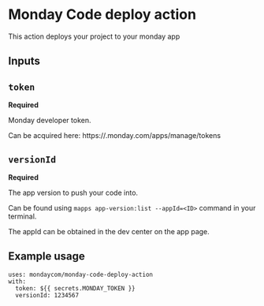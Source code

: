 # Monday Code deploy action
This action deploys your project to your monday app

## Inputs

## `token`

**Required** 

Monday developer token.

Can be acquired here: https://<your-monday-subdomain>.monday.com/apps/manage/tokens

## `versionId`

**Required** 

The app version to push your code into.

Can be found using `mapps app-version:list --appId=<ID>` command in your terminal.

The appId can be obtained in the dev center on the app page.


## Example usage
```
uses: mondaycom/monday-code-deploy-action
with:
  token: ${{ secrets.MONDAY_TOKEN }}
  versionId: 1234567
```

